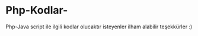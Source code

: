 # Php-Kodlar-
Php-Java script ile ilgili kodlar olucaktır isteyenler ilham alabilir teşekkürler :)

